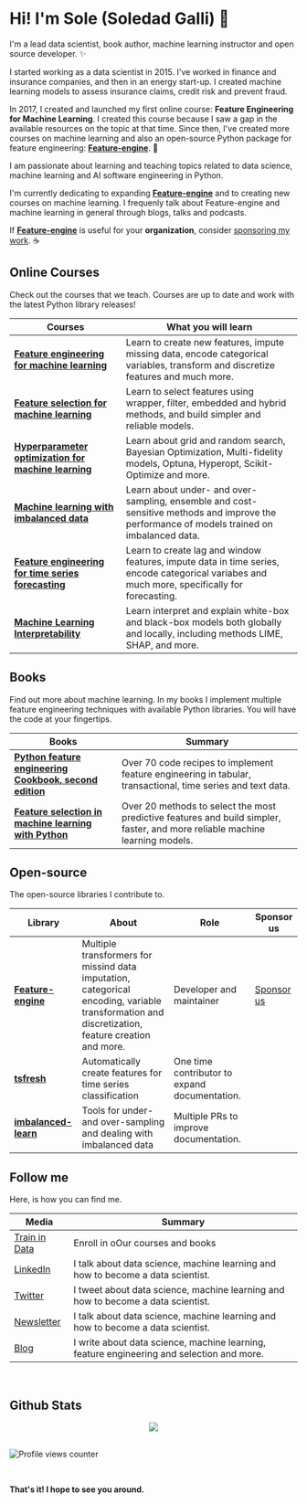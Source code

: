 # Hi! I'm Sole (Soledad Galli) 👋

I'm a lead data scientist, book author, machine learning instructor and open source developer. ✨

I started working as a data scientist in 2015. I've worked in finance and insurance companies, and then in an 
energy start-up. I created machine learning models to assess insurance claims, credit risk and prevent fraud.

In 2017, I created and launched my first online course: **Feature Engineering for Machine Learning**. I created 
this course because I saw a gap in the available resources on the topic at that time. Since then, I've created 
more courses on machine learning and also an open-source Python package for feature engineering: 
[**Feature-engine**](https://github.com/feature-engine/feature_engine). 🚀

I am passionate about learning and teaching topics related to data science, machine learning and AI software 
engineering in Python. 

I'm currently dedicating to expanding [**Feature-engine**](https://github.com/feature-engine/feature_engine) and to 
creating new courses on machine learning. I frequenly talk about Feature-engine and machine learning in general 
through blogs, talks and podcasts.

If [**Feature-engine**](https://github.com/feature-engine/feature_engine) is useful for your **organization**, consider 
[sponsoring my work](https://github.com/sponsors/feature-engine). ☕

## Online Courses

Check out the courses that we teach. Courses are up to date and work with the latest Python library releases!

| Courses | What you will learn |
|---|---|
| [**Feature engineering for machine learning**](https://courses.trainindata.com/p/feature-engineering-for-machine-learning) |  Learn to create new features, impute missing data, encode categorical variables, transform and discretize features and much more. |
| [**Feature selection for machine learning**](https://courses.trainindata.com/p/feature-selection-for-machine-learning) |  Learn to select features using wrapper, filter, embedded and hybrid methods, and build simpler and reliable models. |
| [**Hyperparameter optimization for machine learning**](https://courses.trainindata.com/p/hyperparameter-optimization-for-machine-learning) |  Learn about grid and random search, Bayesian Optimization, Multi-fidelity models, Optuna, Hyperopt, Scikit-Optimize and more. |
| [**Machine learning with imbalanced data**](https://courses.trainindata.com/p/machine-learning-with-imbalanced-data) |  Learn about under- and over-sampling, ensemble and cost-sensitive methods and improve the performance of models trained on imbalanced data. |
| [**Feature engineering for time series forecasting**](https://www.courses.trainindata.com/p/feature-engineering-for-forecasting) |  Learn to create lag and window features, impute data in time series, encode categorical variabes and much more, specifically for forecasting. |
| [**Machine Learning Interpretability**](https://www.courses.trainindata.com/p/machine-learning-interpretability) |  Learn interpret and explain white-box and black-box models both globally and locally, including methods LIME, SHAP, and more. |


## Books

Find out more about machine learning. In my books I implement multiple feature engineering techniques with 
available Python libraries. You will have the code at your fingertips.

| Books | Summary |
|---|---|
| [**Python feature engineering Cookbook, second edition**](https://packt.link/0ewSo) |  Over 70 code recipes to implement feature engineering in tabular, transactional, time series and text data. |
| [**Feature selection in machine learning with Python**](https://leanpub.com/feature-selection-in-machine-learning/) |  Over 20 methods to select the most predictive features and build simpler, faster, and more reliable machine learning models. |

## Open-source

The open-source libraries I contribute to.

| Library | About | Role | Sponsor us |
|---|---|---|---|
| [**Feature-engine**](https://github.com/feature-engine/feature_engine) | Multiple transformers for missind data imputation, categorical encoding, variable transformation and discretization, feature creation and more. | Developer and maintainer | [Sponsor us](https://github.com/sponsors/feature-engine) |
| [**tsfresh**](https://tsfresh.readthedocs.io/en/latest/) | Automatically create features for time series classification | One time contributor to expand documentation. |  |
| [**imbalanced-learn**]([https://tsfresh.readthedocs.io/en/latest/](https://imbalanced-learn.org/stable/)) | Tools for under- and over-sampling and dealing with imbalanced data | Multiple PRs to improve documentation. |  |


## Follow me

Here, is how you can find me.

| Media | Summary |
|---|---|
| [Train in Data](https://www.trainindata.com/) | Enroll in oOur courses and books |
| [LinkedIn](https://linkedin.com/in/soledad-galli) | I talk about data science, machine learning and how to become a data scientist. |
| [Twitter](https://twitter.com/Soledad_Galli) | I tweet about data science, machine learning and how to become a data scientist.|
| [Newsletter](http://eepurl.com/hdzffv) | I talk about data science, machine learning and how to become a data scientist. |
| [Blog](https://www.blog.trainindata.com/) | I write about data science, machine learning, feature engineering and selection and more. |

<br/>  

## Github Stats  
<div align="center"><img src="https://github-readme-stats.vercel.app/api?username=solegalli&show_icons=true&count_private=true&hide_border=true" align="center" /></div>  

<br/>  

![Profile views counter](https://komarev.com/ghpvc/?username=solegalli&&style=flat-square)  
  
<br/>

**That's it! I hope to see you around.**
